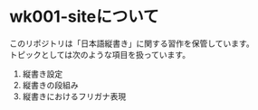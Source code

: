 # wk001-siteについて
このリポジトリは「日本語縦書き」に関する習作を保管しています。  
トピックとしては次のような項目を扱っています。
<ol>
<li>縦書き設定</li>
<li>縦書きの段組み</li>
<li>縦書きにおけるフリガナ表現</li>
</ol>
